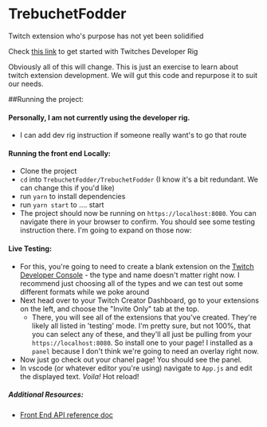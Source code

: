 # TrebuchetFodder

Twitch extension who's purpose has not yet been solidified

Check [this link](https://dev.twitch.tv/docs/extensions/rig) to get started with Twitches Developer Rig

Obviously all of this will change. This is just an exercise to learn about twitch extension development. We will gut this code and repurpose it to suit our needs.

##Running the project:

#### Personally, I am not currently using the developer rig.

- I can add dev rig instruction if someone really want's to go that route

#### Running the front end Locally:

- Clone the project
- `cd` into `TrebuchetFodder/TrebuchetFodder` (I know it's a bit redundant. We can change this if you'd like)
- run `yarn` to install dependencies
- run `yarn start` to .... start
- The project should now be running on `https://localhost:8080`. You can navigate there in your browser to confirm. You should see some testing instruction there. I'm going to expand on those now:

#### Live Testing:

- For this, you're going to need to create a blank extension on the [Twitch Developer Console](https://dev.twitch.tv/console) - the type and name doesn't matter right now. I recommend just choosing all of the types and we can test out some different formats while we poke around
- Next head over to your Twitch Creator Dashboard, go to your extensions on the left, and choose the "Invite Only" tab at the top.
  - There, you will see all of the extensions that you've created. They're likely all listed in 'testing' mode. I'm pretty sure, but not 100%, that you can select any of these, and they'll all just be pulling from your `https://localhost:8080`. So install one to your page! I installed as a `panel` because I don't think we're going to need an overlay right now.
- Now just go check out your chanel page! You should see the panel. 
- In vscode (or whatever editor you're using) navigate to `App.js` and edit the displayed text. *Voila!* Hot reload! 


##### Additional Resources: 
* [Front End API reference doc](https://dev.twitch.tv/docs/extensions/reference)